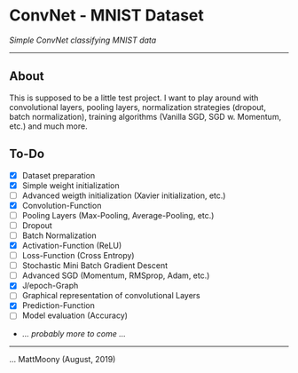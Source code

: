 # ConvNet - MNIST Dataset
_Simple ConvNet classifying MNIST data_

---

## About

This is supposed to be a little test project. I want to play around with convolutional layers, pooling layers, normalization strategies (dropout, batch normalization), training algorithms (Vanilla SGD, SGD w. Momentum, etc.) and much more.

## To-Do

* [x] Dataset preparation
* [x] Simple weight initialization
* [ ] Advanced weigth initialization (Xavier initialization, etc.)
* [x] Convolution-Function
* [ ] Pooling Layers (Max-Pooling, Average-Pooling, etc.)
* [ ] Dropout
* [ ] Batch Normalization
* [x] Activation-Function (ReLU)
* [ ] Loss-Function (Cross Entropy)
* [ ] Stochastic Mini Batch Gradient Descent
* [ ] Advanced SGD (Momentum, RMSprop, Adam, etc.)
* [x] J/epoch-Graph
* [ ] Graphical representation of convolutional Layers
* [x] Prediction-Function
* [ ] Model evaluation (Accuracy)
* _... probably more to come ..._

---

... MattMoony (August, 2019)